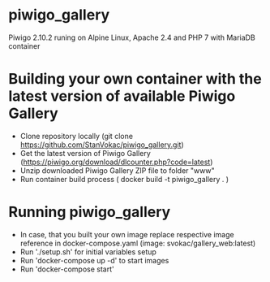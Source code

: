 # piwigo_gallery
Piwigo 2.10.2 runing on Alpine Linux, Apache 2.4 and PHP 7 with MariaDB container

# Building your own container with the latest version of available Piwigo Gallery
  - Clone repository locally (git clone https://github.com/StanVokac/piwigo_gallery.git)
  - Get the latest version of Piwigo Gallery (https://piwigo.org/download/dlcounter.php?code=latest)
  - Unzip downloaded Piwigo Gallery ZIP file to folder "www"  
  - Run container build process ( docker build -t piwigo_gallery . )
  
 # Running piwigo_gallery
  - In case, that you built your own image replace respective image reference in docker-compose.yaml (image: svokac/gallery_web:latest)
  - Run './setup.sh' for initial variables setup
  - Run 'docker-compose up -d' to start images
  - Run 'docker-compose start'

